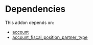 # Dependencies

This addon depends on:

- [account](../../../../../oca-ocb-accounting/odoo-bringout-oca-ocb-account)
- [account_fiscal_position_partner_type](../../../../odoo-bringout-oca-account-fiscal-rule-account_fiscal_position_partner_type)
